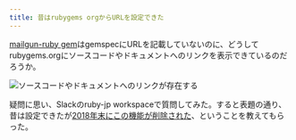 ```yaml
---
title: 昔はrubygems orgからURLを設定できた
---
```

[mailgun-ruby gem](https://rubygems.org/gems/mailgun-ruby)はgemspecにURLを記載していないのに、どうしてrubygems.orgにソースコードやドキュメントへのリンクを表示できているのだろうか。

![](https://lh5.googleusercontent.com/RUNCC4smlA9ayEZX6Bh7VyOJluuqKV2xviHgIUCYpEysido5t2sRBxn8hN2tKuatuV5A8bfzJEqLdnlrfei_tBF6q9Ji6cy4OdmvISFfMoFzVwDeRJRiaclL84je5O8Q1eHGI9WjeQrScj9QqmO5fZWgvuWdAH8VKAjofl2VT7a9wA6zxBz3q4xH "ソースコードやドキュメントへのリンクが存在する")

疑問に思い、Slackのruby-jp workspaceで質問してみた。すると表題の通り、昔は設定できたが[2018年末にこの機能が削除された](https://github.com/rubygems/rubygems.org/pull/1815)、ということを教えてもらった。

